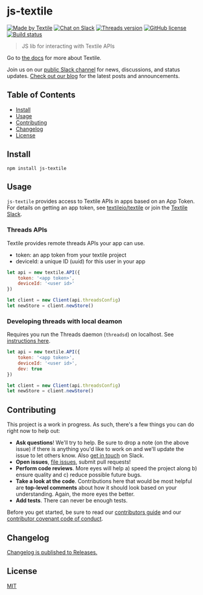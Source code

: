 # js-textile

[![Made by Textile](https://img.shields.io/badge/made%20by-Textile-informational.svg?style=popout-square)](https://textile.io)
[![Chat on Slack](https://img.shields.io/badge/slack-slack.textile.io-informational.svg?style=popout-square)](https://slack.textile.io)
[![Threads version](https://img.shields.io/badge/dynamic/json?style=popout-square&color=3527ff&label=Threads&prefix=v&query=%24.dependencies%5B%27%40textile%2Fthreads-client-grpc%27%5D.version&url=https%3A%2F%2Fraw.githubusercontent.com%2Ftextileio%2Fjs-textile%2Fmaster%2Fpackage-lock.json)](https://github.com/textileio/go-threads)
[![GitHub license](https://img.shields.io/github/license/textileio/js-textile.svg?style=popout-square)](./LICENSE)
[![Build status](https://img.shields.io/github/workflow/status/textileio/js-textile/lint_test/master.svg?style=popout-square)](https://github.com/textileio/js-textile/actions?query=branch%3Amaster)

> JS lib for interacting with Textile APIs

Go to [the docs](https://docs.textile.io/) for more about Textile.

Join us on our [public Slack channel](https://slack.textile.io/) for news, discussions, and status updates. [Check out our blog](https://medium.com/textileio) for the latest posts and announcements.

## Table of Contents

-   [Install](#install)
-   [Usage](#usage)
-   [Contributing](#contributing)
-   [Changelog](#changelog)
-   [License](#license)

## Install

`npm install js-textile`

## Usage

`js-textile` provides access to Textile APIs in apps based on an App Token. For details on getting an app token, see [textileio/textile](https://github.com/textileio/textile) or join the [Textile Slack](https://slack.textile.io).

### Threads APIs

Textile provides remote threads APIs your app can use.

- token: an app token from your textile project
- deviceId: a unique ID (uuid) for this user in your app

```js
let api = new textile.API({
    token: '<app token>',
    deviceId: '<user id>'
})

let client = new Client(api.threadsConfig)
let newStore = client.newStore()
```

### Developing threads with local deamon

Requires you run the Threads daemon (`threadsd`) on localhost. See [instructions here](https://github.com/textileio/go-threads).

```js
let api = new textile.API({
    token: '<app token>',
    deviceId: '<user id>',
    dev: true
})

let client = new Client(api.threadsConfig)
let newStore = client.newStore()
```

## Contributing

This project is a work in progress. As such, there's a few things you can do right now to help out:

-   **Ask questions**! We'll try to help. Be sure to drop a note (on the above issue) if there is anything you'd like to work on and we'll update the issue to let others know. Also [get in touch](https://slack.textile.io) on Slack.
-   **Open issues**, [file issues](https://github.com/textileio/js-textile/issues), submit pull requests!
-   **Perform code reviews**. More eyes will help a) speed the project along b) ensure quality and c) reduce possible future bugs.
-   **Take a look at the code**. Contributions here that would be most helpful are **top-level comments** about how it should look based on your understanding. Again, the more eyes the better.
-   **Add tests**. There can never be enough tests.

Before you get started, be sure to read our [contributors guide](./CONTRIBUTING.md) and our [contributor covenant code of conduct](./CODE_OF_CONDUCT.md).

## Changelog

[Changelog is published to Releases.](https://github.com/textileio/js-textile/releases)

## License

[MIT](LICENSE)
